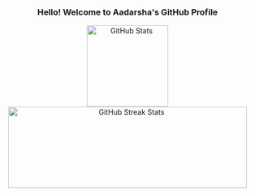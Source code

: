 <h3 align="center">Hello! Welcome to <strong>Aadarsha's GitHub Profile</strong></h3>
<p align="center">
  <img src="https://github-readme-stats.vercel.app/api?username=erkdk&show_icons=true&count_private=true&theme=transparent" height="160" alt="GitHub Stats"/>
  <img src="https://streak-stats.demolab.com?user=erkdk&theme=dark&hide_border=false" width="470" height="160" alt="GitHub Streak Stats"/>
</p>



